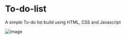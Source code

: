 # To-do-list

A simple To-do list build using HTML, CSS and Javascript

![image](https://user-images.githubusercontent.com/46652536/79719781-e7c46a00-82fc-11ea-8dc1-8fd96b1151c2.png)




